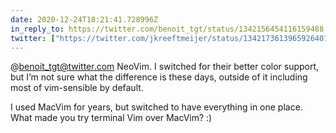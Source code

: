 ```yaml
---
date: 2020-12-24T18:21:41.728996Z
in_reply_to: https://twitter.com/benoit_tgt/status/1342156454116159488
twitter: ["https://twitter.com/jkreeftmeijer/status/1342173613965926401", "https://twitter.com/jkreeftmeijer/status/1342173614678962178"]
---
```

@benoit_tgt@twitter.com NeoVim. I switched for their better color support, but I’m not sure what the difference is these days, outside of it including most of vim-sensible by default.

I used MacVim for years, but switched to have everything in one place. What made you try terminal Vim over MacVim? :)
